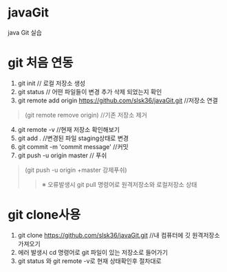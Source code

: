 # javaGit
java Git 실습
   
    
# git 처음 연동
1. git init  // 로컬 저장소 생성
2. git status  // 어떤 파일들이 변경 추가 삭제 되었는지 확인
3. git remote add origin https://github.com/slsk36/javaGit.git  //저장소 연결
>(git remote remove origin)  //기존 저장소 제거
4. git remote -v  //현재 저장소 확인해보기
5. git add .  //변경된 파일 staging상태로 변경
6. git commit -m 'commit message'  //커밋
7. git push -u origin master  // 푸쉬
>(git push -u origin +master 강제푸쉬)
>>※ 오류발생시 git pull 명령어로 원격저장소와 로컬저장소 상태 

# git clone사용
1. git clone https://github.com/slsk36/javaGit.git  //내 컴퓨터에 깃 원격저장소 가져오기
2. 에러 발생시 cd 명령어로 git 파일이 있는 저장소로 들어가기 
3. git status 와  git remote -v로 현재 상태확인후 절차대로 
